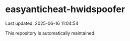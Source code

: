 # easyanticheat-hwidspoofer

Last updated: 2025-06-16 11:04:54

This repository is automatically maintained.
